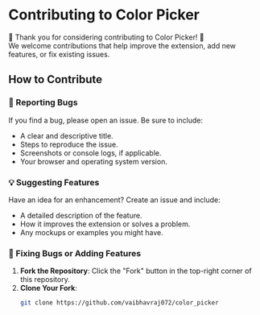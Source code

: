 # Contributing to Color Picker

🎉 Thank you for considering contributing to Color Picker! 🎉  
We welcome contributions that help improve the extension, add new features, or fix existing issues.

## How to Contribute

### 🐛 Reporting Bugs
If you find a bug, please open an issue. Be sure to include:
- A clear and descriptive title.
- Steps to reproduce the issue.
- Screenshots or console logs, if applicable.
- Your browser and operating system version.

### 💡 Suggesting Features
Have an idea for an enhancement? Create an issue and include:
- A detailed description of the feature.
- How it improves the extension or solves a problem.
- Any mockups or examples you might have.

### 🔧 Fixing Bugs or Adding Features
1. **Fork the Repository**: Click the "Fork" button in the top-right corner of this repository.
2. **Clone Your Fork**:  
   ```bash
   git clone https://github.com/vaibhavraj072/color_picker
